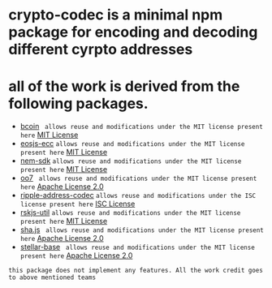 # crypto-codec is a minimal npm package for encoding and decoding different cyrpto addresses

# all of the work is derived from the following packages. 

* [bcoin](https://www.npmjs.com/package/bcoin)
` allows reuse and modifications under the MIT license present here`
    [MIT License](https://github.com/bcoin-org/bcoin/blob/4e7df6ef875e5936bea5139d922871498b4d9586/LICENSE)
* [eosjs-ecc](https://www.npmjs.com/package/eosjs-ecc)
 `allows reuse and modifications under the MIT license present here`
    [MIT License](https://github.com/EOSIO/eosjs-ecc/blob/971f51396b36bf8560d5da4915c184033b3c7823/package.json)
* [nem-sdk](https://www.npmjs.com/package/nem-sdk)
`allows reuse and modifications under the MIT license present here`
    [MIT License](https://github.com/QuantumMechanics/NEM-sdk/blob/acf5dc1aaf0166820914d7cd7f1ffb2269f27e88/LICENSE)
* [oo7](https://www.npmjs.com/package/oo7)
` allows reuse and modifications under the MIT license present here`
    [Apache License 2.0](https://github.com/paritytech/oo7/blob/ed16ceb11a9b98783902684482502245aa1a872d/packages/oo7-substrate/LICENSE)
* [ripple-address-codec](https://www.npmjs.com/package/ripple-utils)
`allows reuse and modifications under the ISC license present here`
    [ISC License](https://github.com/ripple/ripple-address-codec/blob/e2abc5820daef2cc60e592988d9ec4c1a5aa72a2/package.json)
* [rskjs-util](https://www.npmjs.com/package/rskjs-util)
`allows reuse and modifications under the MIT license present here`
    [MIT License](https://github.com/rsksmart/rskjs-util/blob/d494ff1c586db6e5d395a18c12ac274e9c616a13/LICENSE)
* [sha.js](https://www.npmjs.com/package/sha.js)
` allows reuse and modifications under the MIT license present here`
    [Apache License 2.0](https://github.com/crypto-browserify/sha.js/blob/3851b4667b548a1c5e82dd8d8406bc871d417088/LICENSE)
* [stellar-base](https://www.npmjs.com/package/stellar-base)
` allows reuse and modifications under the MIT license present here`
    [Apache License 2.0](https://github.com/stellar/js-stellar-base/blob/4ae811643e535be70d5250aa807fd107f2346eb6/LICENSE)


```
this package does not implement any features. All the work credit goes to above mentioned teams
```